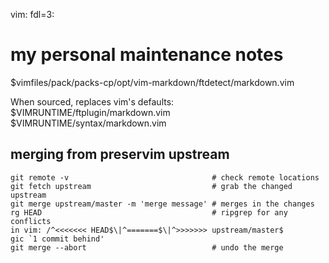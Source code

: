 vim: fdl=3:

# my personal maintenance notes
$vimfiles/pack/packs-cp/opt/vim-markdown/ftdetect/markdown.vim

When sourced, replaces vim's defaults:
    $VIMRUNTIME/ftplugin/markdown.vim
    $VIMRUNTIME/syntax/markdown.vim

## merging from preservim upstream

    git remote -v                                # check remote locations
    git fetch upstream                           # grab the changed upstream
    git merge upstream/master -m 'merge message' # merges in the changes
    rg HEAD                                      # ripgrep for any conflicts
    in vim: /^<<<<<<< HEAD$\|^=======$\|^>>>>>>> upstream/master$
    gic `1 commit behind'
    git merge --abort                            # undo the merge

